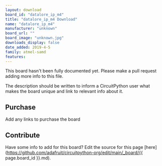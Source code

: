 ```yaml
---
layout: download
board_id: "datalore_ip_m4"
title: "datalore_ip_m4 Download"
name: "datalore_ip_m4"
manufacturer: "unknown"
board_url: ""
board_image: "unknown.jpg"
downloads_display: false
date_added: 2019-4-5
family: atmel-samd
features:
---
```


This board hasn't been fully documented yet. Please make a pull request adding more info to this file.

The description should be written to inform a CircuitPython user what makes the board unique and link to relevant info about it.

## Purchase
Add any links to purchase the board

## Contribute

Have some info to add for this board? Edit the source for this page [here](https://github.com/adafruit/circuitpython-org/edit/main/_board/{{ page.board_id }}.md).
